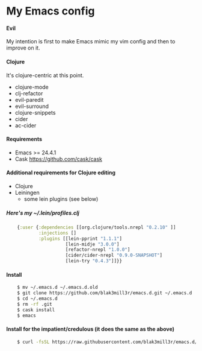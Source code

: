 # My Emacs config

#### Evil

My intention is first to make Emacs mimic my vim config and then to improve on it.

#### Clojure

It's clojure-centric at this point.

  + clojure-mode
  + clj-refactor
  + evil-paredit
  + evil-surround
  + clojure-snippets
  + cider
  + ac-cider

#### Requirements

  + Emacs >= 24.4.1
  + Cask https://github.com/cask/cask

#### Additional requirements for Clojure editing
  + Clojure
  + Leiningen
    + some lein plugins (see below)

##### Here's my ~/.lein/profiles.clj

```clojure
    {:user {:dependencies [[org.clojure/tools.nrepl "0.2.10" ]]
            :injections []
            :plugins [[lein-pprint "1.1.1"]
                      [lein-midje "3.0.0"]
                      [refactor-nrepl "1.0.0"]
                      [cider/cider-nrepl "0.9.0-SNAPSHOT"]
                      [lein-try "0.4.3"]]}}
```

#### Install

```bash
    $ mv ~/.emacs.d ~/.emacs.d.old
    $ git clone https://github.com/blak3mill3r/emacs.d.git ~/.emacs.d
    $ cd ~/.emacs.d
    $ rm -rf .git
    $ cask install
    $ emacs
```

#### Install for the impatient/credulous (it does the same as the above)

```bash
    $ curl -fsSL https://raw.githubusercontent.com/blak3mill3r/emacs.d/master/go | bash
```
